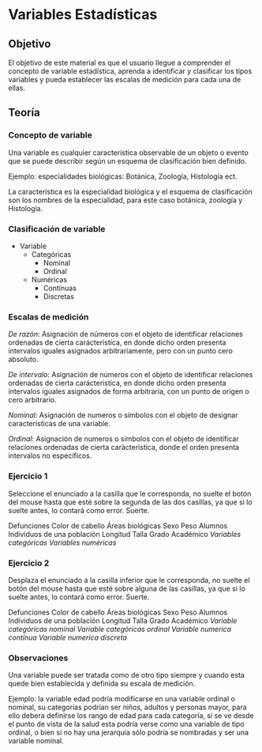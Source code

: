 # Variables Estadísticas

## Objetivo

El objetivo de este material es que el usuario llegue a comprender el concepto  de variable estadística, aprenda a identificar y clasificar los tipos variables y pueda establecer las escalas de medición para cada una de ellas.

## Teoría

### Concepto de variable

Una variable es cualquier característica observable de un objeto o evento que se puede describir según un esquema de clasificación bien definido.

Ejemplo: especialidades biológicas: Botánica, Zoología, Histología ect.

La característica es la especialidad biológica y el esquema de clasificación son los nombres de la especialidad, para este caso botánica, zoología y Histología.

### Clasificación de variable

* Variable
  * Categóricas
    * Nominal
    * Ordinal
  * Numéricas
    * Contínuas
    * Discretas

### Escalas de medición

*De razón*: Asignación de números con el objeto de identificar relaciones ordenadas de cierta carácteristica, en donde dicho orden presenta intervalos iguales asignados arbitrariamente, pero con un punto cero absoluto. 

*De intervalo*: Asignación de números con el objeto de identificar relaciones ordenadas de cierta carácteristica, en donde dicho orden presenta intervalos iguales asignados de forma arbitraria, con un punto de origen o cero arbitrario.

*Nominal*: Asignación de numeros o símbolos con el objeto de designar características de una variable.

*Ordinal*: Asignación de numeros o símbolos con el objeto de identificar relaciones ordenadas de cierta caràcteristica, donde el orden presenta intervalos no específicos. 

### Ejercicio 1

Seleccione el enunciado a la casilla que le corresponda, no suelte el botón del mouse hasta que esté sobre la segunda de las dos casillas, ya que si lo suelte antes, lo contará como error. Suerte.

Defunciones						Color de cabello
Áreas biológicas				Sexo
Peso							Alumnos
Individuos de una población		Longitud
Talla							Grado Académico
_Variables categóricas_			_Variables numéricas_

### Ejercicio 2

Desplaza el enunciado a la casilla inferior que le corresponda, no suelte el botón del mouse hasta que esté sobre alguna de las casillas, ya que si lo suelte antes, lo contará como error. Suerte.

Defunciones						Color de cabello
Áreas biológicas				Sexo
Peso							Alumnos
Individuos de una población		Longitud
Talla							Grado Académico
_Variable categóricas nominal_ _Variable categóricas ordinal_ _Variable numerica contínua_ _Variable numerica discreta_

### Observaciones

Una variable puede ser tratada como de otro tipo siempre y cuando esta quede bien establecida y definida su escala de medición.

Ejemplo: la variable edad podría modificarse en una variable ordinal o nominal, su categorias podrían ser niños, adultos y personas mayor, para ello debera definirse los rango de edad para cada categoría, si se ve desde el punto de vista de la salud esta podría verse como una variable de tipo ordinal, o bien si no hay una jerarquía sólo podría se nombradas y ser una variable nominal.
